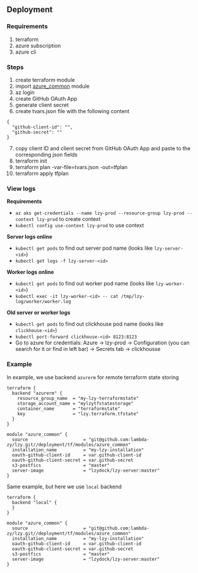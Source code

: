## Deployment

### Requirements

1) terraform
2) azure subscription
3) azure cli

### Steps

1) create terraform module
2) import [azure_common](../deployment/tf/modules/azure_common) module
3) az login
4) create GitHub OAuth App
5) generate client secret
6) create tvars.json file with the following content

```
{
  "github-client-id": "",
  "github-secret": ""
}
```

7) copy client ID and client secret from GitHub OAuth App and paste to the corresponding json fields
8) terraform init
9) terraform plan -var-file=tvars.json -out=tfplan
10) terraform apply tfplan

### View logs

**Requirements**
* `az aks get-credentials --name lzy-prod --resource-group lzy-prod --context lzy-prod` to create context
* `kubectl config use-context lzy-prod` to use context

**Server logs online**
* `kubectl get pods` to find out server pod name (looks like `lzy-server-<id>`)
* `kubectl get logs -f lzy-server-<id>`

**Worker logs online**
* `kubectl get pods` to find out worker pod name (looks like `lzy-worker-<id>`)
* `kubectl exec -it lzy-worker-<id> -- cat /tmp/lzy-log/worker/worker.log`

**Old server or worker logs**
* `kubectl get pods` to find out clickhouse pod name (looks like `clickhouse-<id>`)
* `kubectl port-forward clickhouse-<id> 8123:8123`
* Go to azure for credentials: Azure -> lzy-prod -> Configuration (you can search for it or find in left bar) -> Secrets tab -> clickhousse

### Example

In example, we use backend `azurerm` for remote terraform state storing

```
terraform {
  backend "azurerm" {
    resource_group_name  = "my-lzy-terraformstate"
    storage_account_name = "mylzytfstatestorage"
    container_name       = "terraformstate"
    key                  = "lzy.terraform.tfstate"
  }
}

module "azure_common" {
  source                     = "git@github.com:lambda-zy/lzy.git//deployment/tf/modules/azure_common"
  installation_name          = "my-lzy-installation"
  oauth-github-client-id     = var.github-client-id
  oauth-github-client-secret = var.github-secret
  s3-postfics                = "master"
  server-image               = "lzydock/lzy-server:master"
}
```

Same example, but here we use `local` backend

```
terraform {
  backend "local" {
  }
}

module "azure_common" {
  source                     = "git@github.com:lambda-zy/lzy.git//deployment/tf/modules/azure_common"
  installation_name          = "my-lzy-installation"
  oauth-github-client-id     = var.github-client-id
  oauth-github-client-secret = var.github-secret
  s3-postfics                = "master"
  server-image               = "lzydock/lzy-server:master"
}
```
